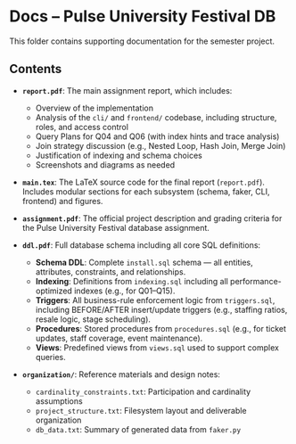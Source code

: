 # Docs – Pulse University Festival DB

This folder contains supporting documentation for the semester project.

## Contents

- **`report.pdf`**: The main assignment report, which includes:
  - Overview of the implementation
  - Analysis of the `cli/` and `frontend/` codebase, including structure, roles, and access control
  - Query Plans for Q04 and Q06 (with index hints and trace analysis)
  - Join strategy discussion (e.g., Nested Loop, Hash Join, Merge Join)
  - Justification of indexing and schema choices
  - Screenshots and diagrams as needed

- **`main.tex`**: The LaTeX source code for the final report (`report.pdf`). Includes modular sections for each subsystem (schema, faker, CLI, frontend) and figures.

- **`assignment.pdf`**: The official project description and grading criteria for the Pulse University Festival database assignment.

- **`ddl.pdf`**: Full database schema including all core SQL definitions:
  - **Schema DDL**: Complete `install.sql` schema — all entities, attributes, constraints, and relationships.
  - **Indexing**: Definitions from `indexing.sql` including all performance-optimized indexes (e.g., for Q01–Q15).
  - **Triggers**: All business-rule enforcement logic from `triggers.sql`, including BEFORE/AFTER insert/update triggers (e.g., staffing ratios, resale logic, stage scheduling).
  - **Procedures**: Stored procedures from `procedures.sql` (e.g., for ticket updates, staff coverage, event maintenance).
  - **Views**: Predefined views from `views.sql` used to support complex queries.

- **`organization/`**: Reference materials and design notes:
  - `cardinality_constraints.txt`: Participation and cardinality assumptions
  - `project_structure.txt`: Filesystem layout and deliverable organization
  - `db_data.txt`: Summary of generated data from `faker.py`
